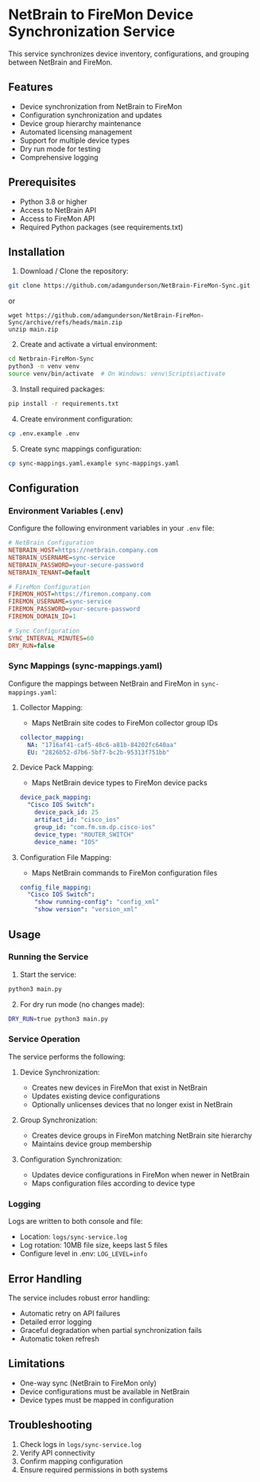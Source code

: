 # NetBrain to FireMon Device Synchronization Service

This service synchronizes device inventory, configurations, and grouping between NetBrain and FireMon.

## Features

- Device synchronization from NetBrain to FireMon
- Configuration synchronization and updates
- Device group hierarchy maintenance
- Automated licensing management
- Support for multiple device types
- Dry run mode for testing
- Comprehensive logging

## Prerequisites

- Python 3.8 or higher
- Access to NetBrain API
- Access to FireMon API
- Required Python packages (see requirements.txt)

## Installation

1. Download / Clone the repository:
```bash
git clone https://github.com/adamgunderson/NetBrain-FireMon-Sync.git
```
or
```
wget https://github.com/adamgunderson/NetBrain-FireMon-Sync/archive/refs/heads/main.zip
unzip main.zip
```

2. Create and activate a virtual environment:
```bash
cd Netbrain-FireMon-Sync
python3 -m venv venv
source venv/bin/activate  # On Windows: venv\Scripts\activate
```

3. Install required packages:
```bash
pip install -r requirements.txt
```

4. Create environment configuration:
```bash
cp .env.example .env
```

5. Create sync mappings configuration:
```bash
cp sync-mappings.yaml.example sync-mappings.yaml
```

## Configuration

### Environment Variables (.env)

Configure the following environment variables in your `.env` file:

```ini
# NetBrain Configuration
NETBRAIN_HOST=https://netbrain.company.com
NETBRAIN_USERNAME=sync-service
NETBRAIN_PASSWORD=your-secure-password
NETBRAIN_TENANT=Default

# FireMon Configuration
FIREMON_HOST=https://firemon.company.com
FIREMON_USERNAME=sync-service
FIREMON_PASSWORD=your-secure-password
FIREMON_DOMAIN_ID=1

# Sync Configuration
SYNC_INTERVAL_MINUTES=60
DRY_RUN=false
```

### Sync Mappings (sync-mappings.yaml)

Configure the mappings between NetBrain and FireMon in `sync-mappings.yaml`:

1. Collector Mapping:
   - Maps NetBrain site codes to FireMon collector group IDs
   ```yaml
   collector_mapping:
     NA: "1716af41-caf5-40c6-a81b-84202fc640aa"
     EU: "2826b52-d7b6-5bf7-bc2b-95313f751bb"
   ```

2. Device Pack Mapping:
   - Maps NetBrain device types to FireMon device packs
   ```yaml
   device_pack_mapping:
     "Cisco IOS Switch":
       device_pack_id: 25
       artifact_id: "cisco_ios"
       group_id: "com.fm.sm.dp.cisco-ios"
       device_type: "ROUTER_SWITCH"
       device_name: "IOS"
   ```

3. Configuration File Mapping:
   - Maps NetBrain commands to FireMon configuration files
   ```yaml
   config_file_mapping:
     "Cisco IOS Switch":
       "show running-config": "config_xml"
       "show version": "version_xml"
   ```

## Usage

### Running the Service

1. Start the service:
```bash
python3 main.py
```

2. For dry run mode (no changes made):
```bash
DRY_RUN=true python3 main.py
```

### Service Operation

The service performs the following:

1. Device Synchronization:
   - Creates new devices in FireMon that exist in NetBrain
   - Updates existing device configurations
   - Optionally unlicenses devices that no longer exist in NetBrain

2. Group Synchronization:
   - Creates device groups in FireMon matching NetBrain site hierarchy
   - Maintains device group membership

3. Configuration Synchronization:
   - Updates device configurations in FireMon when newer in NetBrain
   - Maps configuration files according to device type

### Logging

Logs are written to both console and file:
- Location: `logs/sync-service.log`
- Log rotation: 10MB file size, keeps last 5 files
- Configure level in .env: `LOG_LEVEL=info`

## Error Handling

The service includes robust error handling:
- Automatic retry on API failures
- Detailed error logging
- Graceful degradation when partial synchronization fails
- Automatic token refresh

## Limitations

- One-way sync (NetBrain to FireMon only)
- Device configurations must be available in NetBrain
- Device types must be mapped in configuration

## Troubleshooting

1. Check logs in `logs/sync-service.log`
2. Verify API connectivity
3. Confirm mapping configuration
4. Ensure required permissions in both systems
